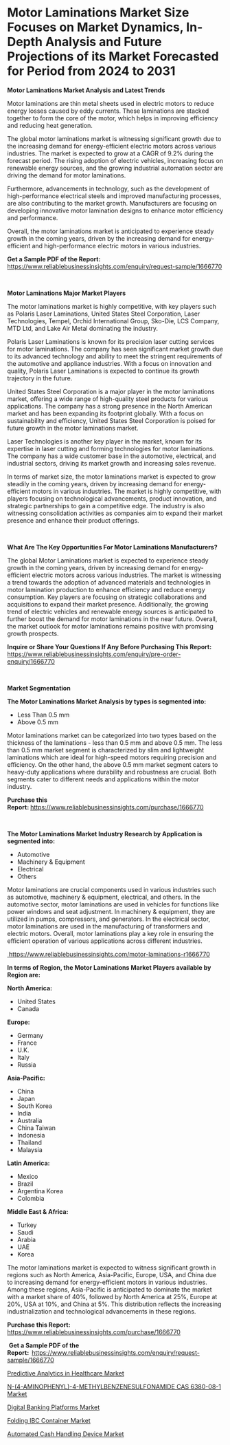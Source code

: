 <p><h1>Motor Laminations Market Size Focuses on Market Dynamics, In-Depth Analysis and Future Projections of its Market Forecasted for Period from 2024 to 2031</h1></p><p><strong>Motor Laminations Market Analysis and Latest Trends</strong></p>
<p><p>Motor laminations are thin metal sheets used in electric motors to reduce energy losses caused by eddy currents. These laminations are stacked together to form the core of the motor, which helps in improving efficiency and reducing heat generation.</p><p>The global motor laminations market is witnessing significant growth due to the increasing demand for energy-efficient electric motors across various industries. The market is expected to grow at a CAGR of 9.2% during the forecast period. The rising adoption of electric vehicles, increasing focus on renewable energy sources, and the growing industrial automation sector are driving the demand for motor laminations.</p><p>Furthermore, advancements in technology, such as the development of high-performance electrical steels and improved manufacturing processes, are also contributing to the market growth. Manufacturers are focusing on developing innovative motor lamination designs to enhance motor efficiency and performance.</p><p>Overall, the motor laminations market is anticipated to experience steady growth in the coming years, driven by the increasing demand for energy-efficient and high-performance electric motors in various industries.</p></p>
<p><strong>Get a Sample PDF of the Report:&nbsp;</strong> <a href="https://www.reliablebusinessinsights.com/enquiry/request-sample/1666770">https://www.reliablebusinessinsights.com/enquiry/request-sample/1666770</a></p>
<p>&nbsp;</p>
<p><strong>Motor Laminations Major Market Players</strong></p>
<p><p>The motor laminations market is highly competitive, with key players such as Polaris Laser Laminations, United States Steel Corporation, Laser Technologies, Tempel, Orchid International Group, Sko-Die, LCS Company, MTD Ltd, and Lake Air Metal dominating the industry. </p><p>Polaris Laser Laminations is known for its precision laser cutting services for motor laminations. The company has seen significant market growth due to its advanced technology and ability to meet the stringent requirements of the automotive and appliance industries. With a focus on innovation and quality, Polaris Laser Laminations is expected to continue its growth trajectory in the future.</p><p>United States Steel Corporation is a major player in the motor laminations market, offering a wide range of high-quality steel products for various applications. The company has a strong presence in the North American market and has been expanding its footprint globally. With a focus on sustainability and efficiency, United States Steel Corporation is poised for future growth in the motor laminations market.</p><p>Laser Technologies is another key player in the market, known for its expertise in laser cutting and forming technologies for motor laminations. The company has a wide customer base in the automotive, electrical, and industrial sectors, driving its market growth and increasing sales revenue.</p><p>In terms of market size, the motor laminations market is expected to grow steadily in the coming years, driven by increasing demand for energy-efficient motors in various industries. The market is highly competitive, with players focusing on technological advancements, product innovation, and strategic partnerships to gain a competitive edge. The industry is also witnessing consolidation activities as companies aim to expand their market presence and enhance their product offerings.</p></p>
<p>&nbsp;</p>
<p><strong>What Are The Key Opportunities For Motor Laminations Manufacturers?</strong></p>
<p><p>The global Motor Laminations market is expected to experience steady growth in the coming years, driven by increasing demand for energy-efficient electric motors across various industries. The market is witnessing a trend towards the adoption of advanced materials and technologies in motor lamination production to enhance efficiency and reduce energy consumption. Key players are focusing on strategic collaborations and acquisitions to expand their market presence. Additionally, the growing trend of electric vehicles and renewable energy sources is anticipated to further boost the demand for motor laminations in the near future. Overall, the market outlook for motor laminations remains positive with promising growth prospects.</p></p>
<p><strong>Inquire or Share Your Questions If Any Before Purchasing This Report:</strong> <a href="https://www.reliablebusinessinsights.com/enquiry/pre-order-enquiry/1666770">https://www.reliablebusinessinsights.com/enquiry/pre-order-enquiry/1666770</a></p>
<p>&nbsp;</p>
<p><strong>Market Segmentation</strong></p>
<p><strong>The Motor Laminations Market Analysis by types is segmented into:</strong></p>
<p><ul><li>Less Than 0.5 mm</li><li>Above 0.5 mm</li></ul></p>
<p><p>Motor laminations market can be categorized into two types based on the thickness of the laminations - less than 0.5 mm and above 0.5 mm. The less than 0.5 mm market segment is characterized by slim and lightweight laminations which are ideal for high-speed motors requiring precision and efficiency. On the other hand, the above 0.5 mm market segment caters to heavy-duty applications where durability and robustness are crucial. Both segments cater to different needs and applications within the motor industry.</p></p>
<p><strong>Purchase this Report:&nbsp;</strong><a href="https://www.reliablebusinessinsights.com/purchase/1666770">https://www.reliablebusinessinsights.com/purchase/1666770</a></p>
<p>&nbsp;</p>
<p><strong>The Motor Laminations Market Industry Research by Application is segmented into:</strong></p>
<p><ul><li>Automotive</li><li>Machinery & Equipment</li><li>Electrical</li><li>Others</li></ul></p>
<p><p>Motor laminations are crucial components used in various industries such as automotive, machinery & equipment, electrical, and others. In the automotive sector, motor laminations are used in vehicles for functions like power windows and seat adjustment. In machinery & equipment, they are utilized in pumps, compressors, and generators. In the electrical sector, motor laminations are used in the manufacturing of transformers and electric motors. Overall, motor laminations play a key role in ensuring the efficient operation of various applications across different industries.</p></p>
<p><a href="https://www.reliablebusinessinsights.com/motor-laminations-r1666770">&nbsp;https://www.reliablebusinessinsights.com/motor-laminations-r1666770</a></p>
<p><strong>In terms of Region, the Motor Laminations Market Players available by Region are:</strong></p>
<p>
    <p> <strong> North America: </strong>
        <ul>
            <li>United States</li>
            <li>Canada</li>
        </ul>
        </p> 
    <p> <strong> Europe: </strong>
        <ul>
            <li>Germany</li>
            <li>France</li>
            <li>U.K.</li>
            <li>Italy</li>
            <li>Russia</li>
        </ul>
        </p> 
    <p> <strong> Asia-Pacific: </strong>
        <ul>
            <li>China</li>
            <li>Japan</li>
            <li>South Korea</li>
            <li>India</li>
            <li>Australia</li>
            <li>China Taiwan</li>
            <li>Indonesia</li>
            <li>Thailand</li>
            <li>Malaysia</li>
        </ul>
        </p> 
    <p> <strong> Latin America: </strong>
        <ul>
            <li>Mexico</li>
            <li>Brazil</li>
            <li>Argentina Korea</li>
            <li>Colombia</li>
        </ul>
        </p> 
    <p> <strong> Middle East & Africa: </strong>
        <ul>
            <li>Turkey</li>
            <li>Saudi</li>
            <li>Arabia</li>
            <li>UAE</li>
            <li>Korea</li>
        </ul>
    </p>
    </p>
<p><p>The motor laminations market is expected to witness significant growth in regions such as North America, Asia-Pacific, Europe, USA, and China due to increasing demand for energy-efficient motors in various industries. Among these regions, Asia-Pacific is anticipated to dominate the market with a market share of 40%, followed by North America at 25%, Europe at 20%, USA at 10%, and China at 5%. This distribution reflects the increasing industrialization and technological advancements in these regions.</p></p>
<p><strong>Purchase this Report: </strong><a href="https://www.reliablebusinessinsights.com/purchase/1666770">https://www.reliablebusinessinsights.com/purchase/1666770</a></p>
<p>&nbsp;<strong>Get a Sample PDF of the Report:&nbsp;&nbsp;</strong><a href="https://www.reliablebusinessinsights.com/enquiry/request-sample/1666770">https://www.reliablebusinessinsights.com/enquiry/request-sample/1666770</a></p>
<p><strong></strong></p>
<p><p><a href="https://github.com/NorbertYates/Market-Research-Report-List-6/blob/main/predictive-analytics-in-healthcare-market.md">Predictive Analytics in Healthcare Market</a></p><p><a href="https://www.linkedin.com/pulse/market-forecast-global-n-4-aminophenyl-4-methylbenzenesulfonamide-o2wac?trackingId=VPcyDW30SpudBTu9e36YWw%3D%3D">N-(4-AMINOPHENYL)-4-METHYLBENZENESULFONAMIDE CAS 6380-08-1 Market</a></p><p><a href="https://github.com/prosalinda88/Market-Research-Report-List-6/blob/main/digital-banking-platforms-market.md">Digital Banking Platforms Market</a></p><p><a href="https://www.linkedin.com/pulse/folding-ibc-container-market-share-size-trends-industry-qvkje?trackingId=NvH8OsxZRnmE5uCLpm%2B2Ug%3D%3D">Folding IBC Container Market</a></p><p><a href="https://www.linkedin.com/pulse/market-forecast-global-automated-cash-handling-device-trends-n4bie?trackingId=4A1%2BmqFJW2BOkbm1DbndLA%3D%3D">Automated Cash Handling Device Market</a></p></p>